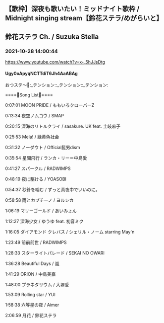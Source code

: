 ## 【歌枠】深夜も歌いたい！ミッドナイト歌枠 / Midnight singing stream【鈴花ステラ/めがらいと】
## 鈴花ステラ Ch. / Suzuka Stella
### 2021-10-28 14:00:44
https://www.youtube.com/watch?v=x-_5hJJsDtg
#### Ugy0oApyqNCTTdiT6Jh4AaABAg
おつステ～🔔:_テンション::_テンション::_テンション:

====🔔Song List🔔====

0:07:01 MOON PRIDE / ももいろクローバーZ

0:13:34 夜空ノムコウ / SMAP

0:20:15 深海のリトルクライ / sasakure. UK feat. 土岐麻子

0:25:53 Mela! / 緑黄色社会

0:31:32 ノーダウト / Official髭男dism

0:35:54 星間飛行 / ランカ・リー＝中島愛

0:41:27 スパークル / RADWIMPS

0:48:19 夜に駆ける / YOASOBI

0:54:37 秒針を噛む / ずっと真夜中でいいのに。

0:58:58 雨とカプチーノ / ヨルシカ

1:06:19 マリーゴールド / あいみょん

1:12:27 深海少女 / ゆうゆ feat. 初音ミク

1:16:05 ダイアモンド クレバス / シェリル・ノーム starring May'n

1:23:49 前前前世 / RADWIMPS

1:28:33 スターライトパレード / SEKAI NO OWARI

1:36:28 Beautiful Days / 嵐

1:41:29 ORION / 中島美嘉

1:48:00 プラネタリウム / 大塚愛

1:53:09 Rolling star / YUI

1:58:38 六等星の夜 / Aimer

2:06:59 月花 / 鈴花ステラ

